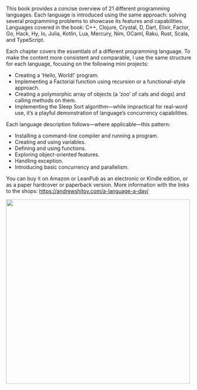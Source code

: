 This book provides a concise overview of 21 different programming languages. Each language is introduced using the same approach: solving several programming problems to showcase its features and capabilities. Languages covered in the book: C++, Clojure, Crystal, D, Dart, Elixir, Factor, Go, Hack, Hy, Io, Julia, Kotlin, Lua, Mercury, Nim, OCaml, Raku, Rust, Scala, and TypeScript.

Each chapter covers the essentials of a different programming language. To make the content more consistent and comparable, I use the same structure for each language, focusing on the following mini projects:

- Creating a ‘Hello, World!’ program.
- Implementing a Factorial function using recursion or a functional-style approach.
- Creating a polymorphic array of objects (a ‘zoo’ of cats and dogs) and calling methods on them.
- Implementing the Sleep Sort algorithm—while impractical for real-word use, it’s a playful demonstration of language’s concurrency capabilities.

Each language description follows—where applicable—this pattern:

- Installing a command-line compiler and running a program.
- Creating and using variables.
- Defining and using functions.
- Exploring object-oriented features.
- Handling exception.
- Introducing basic concurrency and parallelism.

You can buy it on Amazon or LeanPub as an electronic or Kindle edition, or as a paper hardcover or paperback version. More information with the links to the shops: https://andrewshitov.com/a-language-a-day/

<img src="https://andrewshitov.com/wp-content/uploads/2024/11/cover-view-1454x2048.jpg" style="width: 500px; height: auto"/>
